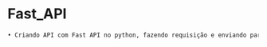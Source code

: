 # Fast_API

```sh
• Criando API com Fast API no python, fazendo requisição e enviando parâmetros através dop método Post
```
